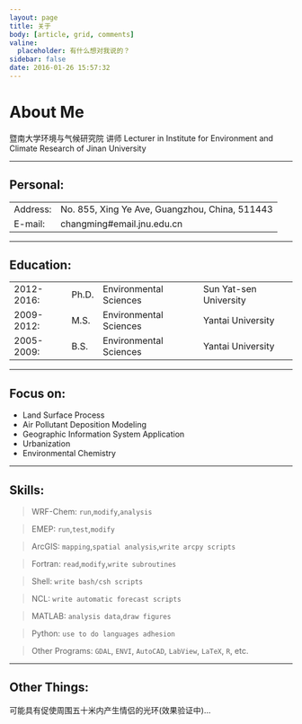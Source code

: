 ```yaml
---
layout: page
title: 关于
body: [article, grid, comments]
valine:
  placeholder: 有什么想对我说的？
sidebar: false
date: 2016-01-26 15:57:32
---
```

# About Me

暨南大学环境与气候研究院 讲师
Lecturer in Institute for Environment and Climate Research of Jinan University

---
## Personal:

|                   |                                                                |
| ----------------- |:---------------------------------------------------------------|
| Address:          | No. 855, Xing Ye Ave, Guangzhou, China, 511443                 |
| E-mail:           | changming#email.jnu.edu.cn                                     |

---
## Education:

|           |       |                        |                       |
| ----------|:------|------------------------|-----------------------|
| 2012-2016:| Ph.D. | Environmental Sciences | Sun Yat-sen University|
| 2009-2012:| M.S.  | Environmental Sciences | Yantai University     |
| 2005-2009:| B.S.  | Environmental Sciences | Yantai University     |

---
## Focus on:

* Land Surface Process
* Air Pollutant Deposition Modeling
* Geographic Information System Application
* Urbanization
* Environmental Chemistry

---
## Skills:

> WRF-Chem: `run`,`modify`,`analysis`

> EMEP: `run`,`test`,`modify`

> ArcGIS: `mapping`,`spatial analysis`,`write arcpy scripts`

> Fortran: `read`,`modify`,`write subroutines`

> Shell: `write bash/csh scripts`

> NCL: `write automatic forecast scripts`

> MATLAB: `analysis data`,`draw figures`

> Python: `use to do languages adhesion` 

> Other Programs: `GDAL`, `ENVI`, `AutoCAD`, `LabView`, `LaTeX`, `R`, etc. 

---
## Other Things:

可能具有促使周围五十米内产生情侣的光环(效果验证中)...

